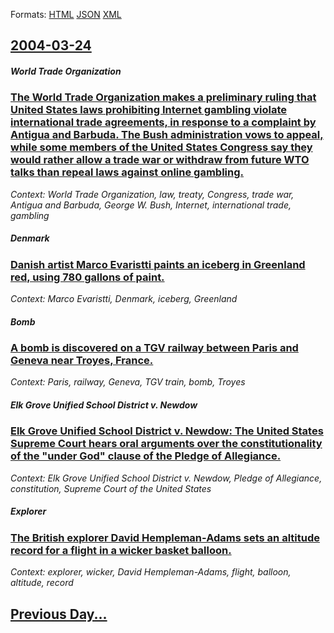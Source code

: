 
Formats: [HTML](2004/03/24/index.html)  [JSON](2004/03/24/index.json)  [XML](2004/03/24/index.xml)  

## [2004-03-24](/news/2004/03/24/index.md)

##### World Trade Organization
### [ The World Trade Organization makes a preliminary ruling that United States laws prohibiting Internet gambling violate international trade agreements, in response to a complaint by Antigua and Barbuda. The Bush administration vows to appeal, while some members of the United States Congress say they would rather allow a trade war or withdraw from future WTO talks than repeal laws against online gambling. ](/news/2004/03/24/the-world-trade-organization-makes-a-preliminary-ruling-that-united-states-laws-prohibiting-internet-gambling-violate-international-trade-a.md)
_Context: World Trade Organization, law, treaty, Congress, trade war, Antigua and Barbuda, George W. Bush, Internet, international trade, gambling_

##### Denmark
### [ Danish artist Marco Evaristti paints an iceberg in Greenland red, using 780 gallons of paint. ](/news/2004/03/24/danish-artist-marco-evaristti-paints-an-iceberg-in-greenland-red-using-780-gallons-of-paint.md)
_Context: Marco Evaristti, Denmark, iceberg, Greenland_

##### Bomb
### [ A bomb is discovered on a TGV railway between Paris and Geneva near Troyes, France. ](/news/2004/03/24/a-bomb-is-discovered-on-a-tgv-railway-between-paris-and-geneva-near-troyes-france.md)
_Context: Paris, railway, Geneva, TGV train, bomb, Troyes_

##### Elk Grove Unified School District v. Newdow
### [ Elk Grove Unified School District v. Newdow: The United States Supreme Court hears oral arguments over the constitutionality of the "under God" clause of the Pledge of Allegiance. ](/news/2004/03/24/elk-grove-unified-school-district-v-newdow-the-united-states-supreme-court-hears-oral-arguments-over-the-constitutionality-of-the-under.md)
_Context: Elk Grove Unified School District v. Newdow, Pledge of Allegiance, constitution, Supreme Court of the United States_

##### Explorer
### [ The British explorer David Hempleman-Adams sets an altitude record for a flight in a wicker basket balloon. ](/news/2004/03/24/the-british-explorer-david-hempleman-adams-sets-an-altitude-record-for-a-flight-in-a-wicker-basket-balloon.md)
_Context: explorer, wicker, David Hempleman-Adams, flight, balloon, altitude, record_

## [Previous Day...](/news/2004/03/23/index.md)

